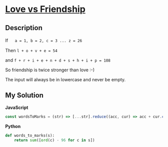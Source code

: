 # [Love vs Friendship](https://www.codewars.com/kata/59706036f6e5d1e22d000016)

## Description

If 　 `a = 1, b = 2, c = 3 ... z = 26`

Then `l + o + v + e = 54`

and `f + r + i + e + n + d + s + h + i + p = 108`

So friendship is twice stronger than love :-)

The input will always be in lowercase and never be empty.

## My Solution

**JavaScript**

```js
const wordsToMarks = (str) => [...str].reduce((acc, cur) => acc + cur.charCodeAt(0) - 96, 0);
```

**Python**

```py
def words_to_marks(s):
    return sum([ord(c) - 96 for c in s])
```
